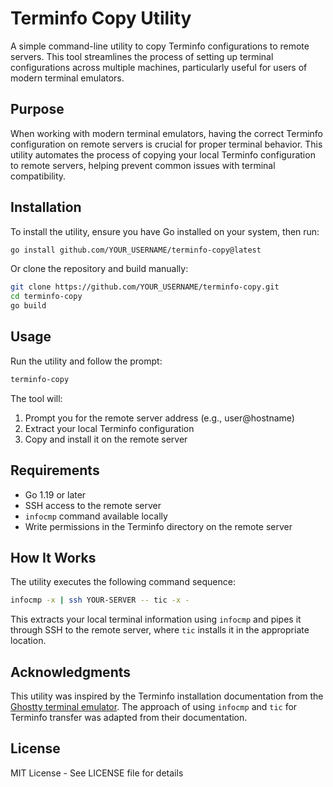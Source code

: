 # Terminfo Copy Utility

A simple command-line utility to copy Terminfo configurations to remote servers. This tool streamlines the process of setting up terminal configurations across multiple machines, particularly useful for users of modern terminal emulators.

## Purpose

When working with modern terminal emulators, having the correct Terminfo configuration on remote servers is crucial for proper terminal behavior. This utility automates the process of copying your local Terminfo configuration to remote servers, helping prevent common issues with terminal compatibility.

## Installation

To install the utility, ensure you have Go installed on your system, then run:

```bash
go install github.com/YOUR_USERNAME/terminfo-copy@latest
```

Or clone the repository and build manually:

```bash
git clone https://github.com/YOUR_USERNAME/terminfo-copy.git
cd terminfo-copy
go build
```

## Usage

Run the utility and follow the prompt:

```bash
terminfo-copy
```

The tool will:
1. Prompt you for the remote server address (e.g., user@hostname)
2. Extract your local Terminfo configuration
3. Copy and install it on the remote server

## Requirements

- Go 1.19 or later
- SSH access to the remote server
- `infocmp` command available locally
- Write permissions in the Terminfo directory on the remote server

## How It Works

The utility executes the following command sequence:
```bash
infocmp -x | ssh YOUR-SERVER -- tic -x -
```

This extracts your local terminal information using `infocmp` and pipes it through SSH to the remote server, where `tic` installs it in the appropriate location.

## Acknowledgments

This utility was inspired by the Terminfo installation documentation from the [Ghostty terminal emulator](https://ghostty.org/docs/help/terminfo). The approach of using `infocmp` and `tic` for Terminfo transfer was adapted from their documentation.

## License

MIT License - See LICENSE file for details
